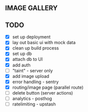 ## IMAGE GALLERY 

## TODO 

- [x] set up deployment 
- [x] lay out basic ui with mock data 
- [x] clean up build process
- [x] set up db 
- [x] attach db to UI 
- [x] add auth 
- [ ] "taint" - server only
- [x] add image upload 
- [x] error handling - sentry 
- [x] routing/image page (parallel route)
- [ ] delete button (server actions) 
- [ ] analytics - posthog 
- [ ] ratelimiting - upstash  